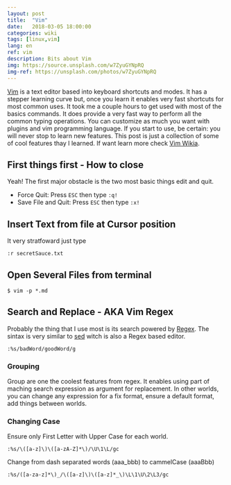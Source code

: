 ```yaml
---
layout: post
title:  "Vim"
date:   2018-03-05 18:00:00
categories: wiki
tags: [linux,vim]
lang: en
ref: vim
description: Bits about Vim
img: https://source.unsplash.com/w7ZyuGYNpRQ
img-ref: https://unsplash.com/photos/w7ZyuGYNpRQ
---
```


[Vim](vim) is a text editor based into keyboard shortcuts and modes. It has a stepper learning curve but, once you learn it enables very fast shortcuts for most common uses. It took me a couple hours to get used with most of the basics commands. It does provide a very fast way to perform all the common typing operations. You can customize as much you want with plugins and vim programming language. If you start to use, be certain: you will never stop to learn new features. This post is just a collection of some of cool features thay I learned. If want learn more check [Vim Wikia](https://vim.fandom.com/wiki/Vim_Tips_Wiki).

## First things first - How to close

Yeah! The first major obstacle is the two most basic things edit and quit.

 * Force Quit: Press `ESC` then type `:q!`
 * Save File and Quit: Press `ESC` then type `:x!`

## Insert Text from file at Cursor position

It very stratfoward just type

```
:r secretSauce.txt
```

## Open Several Files from terminal

```
$ vim -p *.md
```

## Search and Replace - AKA Vim Regex

Probably the thing that I use most is its search powered by [Regex](regex). The sintax is very similar to [sed](sed) witch is also a Regex based editor.

```
:%s/badWord/goodWord/g
```

### Grouping

Group are one the coolest features from regex. It enables using part of maching search expression as argument for replacement. In other worlds, you can change any expression for a fix format, ensure a default format, add things between worlds. 

### Changing Case

Ensure only First Letter with Upper Case for each world.
```
:%s/\([a-z]\)\([a-zA-Z]*\)/\U\1\L/gc
```

Change from dash separated words (aaa_bbb) to cammelCase (aaaBbb)
```
:%s/([a-za-z]*\)_/\([a-z]\)\([a-z]*_\)\L\1\U\2\L3/gc
```


